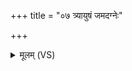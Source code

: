 +++
title = "०७ त्र्यायुषं जमदग्नेः"

+++
<details><summary>मूलम् (VS)</summary>

त्र्या॑यु॒षं ज॒मद॑ग्नेः क॒श्यप॑स्य त्र्यायु॒षम्। त्रे॒धामृत॑स्य॒ चक्ष॑णं॒ त्रीण्यायूं॑षि तेऽकरम् ॥
</details>